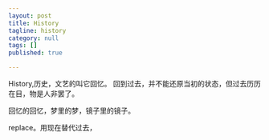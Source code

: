 ```yaml
---
layout: post
title: History
tagline: history
category: null
tags: []
published: true

---
```

History,历史，文艺的叫它回忆。
回到过去，并不能还原当初的状态，但过去历历在目，物是人非罢了。


回忆的回忆，梦里的梦，镜子里的镜子。




replace。用现在替代过去，